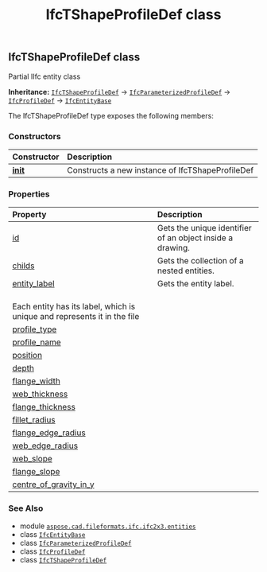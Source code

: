 ﻿---
title: IfcTShapeProfileDef class
second_title: Aspose.CAD for Python via .NET API References
description: 
type: docs
weight: 5920
url: /python-net/aspose.cad.fileformats.ifc.ifc2x3.entities/ifctshapeprofiledef/
is_root: false
---

## IfcTShapeProfileDef class

Partial IIfc entity class



**Inheritance:** [`IfcTShapeProfileDef`](/cad/python-net/aspose.cad.fileformats.ifc.ifc2x3.entities/ifctshapeprofiledef) → 
[`IfcParameterizedProfileDef`](/cad/python-net/aspose.cad.fileformats.ifc.ifc2x3.entities/ifcparameterizedprofiledef) → 
[`IfcProfileDef`](/cad/python-net/aspose.cad.fileformats.ifc.ifc2x3.entities/ifcprofiledef) → 
[`IfcEntityBase`](/cad/python-net/aspose.cad.fileformats.ifc/ifcentitybase)



The IfcTShapeProfileDef type exposes the following members:

### Constructors
| Constructor | Description |
| :- | :- |
| [__init__](/cad/python-net/aspose.cad.fileformats.ifc.ifc2x3.entities/ifctshapeprofiledef/__init__/#) | Constructs a new instance of IfcTShapeProfileDef |


### Properties
| Property | Description |
| :- | :- |
| [id](/cad/python-net/aspose.cad.fileformats.ifc.ifc2x3.entities/ifctshapeprofiledef/id) | Gets the unique identifier of an object inside a drawing. |
| [childs](/cad/python-net/aspose.cad.fileformats.ifc.ifc2x3.entities/ifctshapeprofiledef/childs) | Gets the collection of a nested entities. |
| [entity_label](/cad/python-net/aspose.cad.fileformats.ifc.ifc2x3.entities/ifctshapeprofiledef/entity_label) | Gets the entity label.<br/>Each entity has its label, which is unique and represents it in the file |
| [profile_type](/cad/python-net/aspose.cad.fileformats.ifc.ifc2x3.entities/ifctshapeprofiledef/profile_type) |  |
| [profile_name](/cad/python-net/aspose.cad.fileformats.ifc.ifc2x3.entities/ifctshapeprofiledef/profile_name) |  |
| [position](/cad/python-net/aspose.cad.fileformats.ifc.ifc2x3.entities/ifctshapeprofiledef/position) |  |
| [depth](/cad/python-net/aspose.cad.fileformats.ifc.ifc2x3.entities/ifctshapeprofiledef/depth) |  |
| [flange_width](/cad/python-net/aspose.cad.fileformats.ifc.ifc2x3.entities/ifctshapeprofiledef/flange_width) |  |
| [web_thickness](/cad/python-net/aspose.cad.fileformats.ifc.ifc2x3.entities/ifctshapeprofiledef/web_thickness) |  |
| [flange_thickness](/cad/python-net/aspose.cad.fileformats.ifc.ifc2x3.entities/ifctshapeprofiledef/flange_thickness) |  |
| [fillet_radius](/cad/python-net/aspose.cad.fileformats.ifc.ifc2x3.entities/ifctshapeprofiledef/fillet_radius) |  |
| [flange_edge_radius](/cad/python-net/aspose.cad.fileformats.ifc.ifc2x3.entities/ifctshapeprofiledef/flange_edge_radius) |  |
| [web_edge_radius](/cad/python-net/aspose.cad.fileformats.ifc.ifc2x3.entities/ifctshapeprofiledef/web_edge_radius) |  |
| [web_slope](/cad/python-net/aspose.cad.fileformats.ifc.ifc2x3.entities/ifctshapeprofiledef/web_slope) |  |
| [flange_slope](/cad/python-net/aspose.cad.fileformats.ifc.ifc2x3.entities/ifctshapeprofiledef/flange_slope) |  |
| [centre_of_gravity_in_y](/cad/python-net/aspose.cad.fileformats.ifc.ifc2x3.entities/ifctshapeprofiledef/centre_of_gravity_in_y) |  |



### See Also
* module [`aspose.cad.fileformats.ifc.ifc2x3.entities`](..)
* class [`IfcEntityBase`](/cad/python-net/aspose.cad.fileformats.ifc/ifcentitybase)
* class [`IfcParameterizedProfileDef`](/cad/python-net/aspose.cad.fileformats.ifc.ifc2x3.entities/ifcparameterizedprofiledef)
* class [`IfcProfileDef`](/cad/python-net/aspose.cad.fileformats.ifc.ifc2x3.entities/ifcprofiledef)
* class [`IfcTShapeProfileDef`](/cad/python-net/aspose.cad.fileformats.ifc.ifc2x3.entities/ifctshapeprofiledef)
